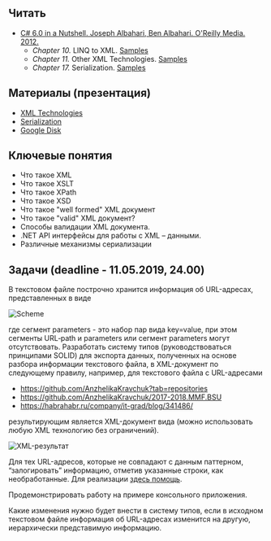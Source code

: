 ## Читать
- [C# 6.0 in a Nutshell. Joseph Albahari, Ben Albahari. O'Reilly Media. 2012.](http://shop.oreilly.com/product/0636920040323.do)
   - *Chapter 10.* LINQ to XML. [Samples](http://www.albahari.com/nutshell/ch10.aspx)
   - *Chapter 11.* Other XML Technologies. [Samples](http://www.albahari.com/nutshell/ch11.aspx)
   - *Chapter 17.* Serialization. [Samples](http://www.albahari.com/nutshell/ch15.aspx)

## Материалы (презентация)
- [XML Technologies](https://github.com/EPM-RD-NETLAB/.NET-Framework-modules/tree/master/M14.%20XML%20Technologies)
- [Serialization](https://github.com/EPM-RD-NETLAB/.NET-Framework-modules/tree/master/M15.%20Serialization)
- [Google Disk](https://drive.google.com/drive/u/0/folders/1VdIJ58NbH9Tx8ZqfWp3ZeSN9NsRoPVAc)

## Ключевые понятия
- Что такое XML 
- Что такое XSLT
- Что такое XPath
- Что такое XSD
- Что такое "well formed" XML документ
- Что такое "valid" XML документ?
- Способы валидации XML документа.
- .NET API интерфейсы для работы с  XML – данными.
- Различные механизмы сериализации

## Задачи (deadline - 11.05.2019, 24.00)
  В текстовом файле построчно хранится информация об URL-адресах, представленных в виде
  
  ![Scheme](https://github.com/AnzhelikaKravchuk/Training-Autumn-2018/blob/master/Pictures/Scheme.png)

где сегмент parameters - это набор пар вида key=value, при этом сегменты URL‐path и parameters  или сегмент parameters могут отсутствовать. 
Разработать систему типов (руководствоваться принципами SOLID) для экспорта данных, полученных на основе разбора информации текстового файла, в XML-документ по следующему правилу, например, для текстового файла с URL-адресами 
  - https://github.com/AnzhelikaKravchuk?tab=repositories 
  - https://github.com/AnzhelikaKravchuk/2017-2018.MMF.BSU
  - https://habrahabr.ru/company/it-grad/blog/341486/      

результирующим является XML-документ вида (можно использовать любую XML технологию без ограничений).

![XML-результат](https://github.com/AnzhelikaKravchuk/Training-Autumn-2018/blob/master/Pictures/XML.Task.png)

  Для тех URL-адресов, которые не совпадают с данным паттерном, “залогировать” информацию, отметив указанные строки, как необработанные. Для реализации [здесь помощь](https://msdn.microsoft.com/ru-ru/library/system.uri(v=vs.110).aspx).
  
  Продемонстрировать работу на примере консольного приложения.  

  Какие изменения нужно будет внести в систему типов, если в исходном  текстовом файле информация об URL-адресах изменится на другую, иерархически представимую информацию.

